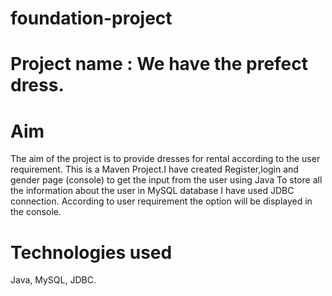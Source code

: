 # foundation-project
# Project name : We have the prefect dress.
# Aim
The aim of the project is to provide dresses for rental according to the user requirement.
This is a Maven Project.I have created Register,login and gender page (console) to get the input from the user using Java
To store all the information about the user in MySQL database I have used JDBC connection.
According to user requirement the option will be displayed in the console.

# Technologies used
Java, 
MySQL, 
JDBC.
